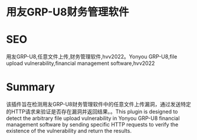 # 用友GRP-U8财务管理软件
# SEO
用友GRP-U8,任意文件上传,财务管理软件,hvv2022。Yonyou GRP-U8,file upload vulnerability,financial management software,hvv2022
# Summary
该插件旨在检测用友GRP-U8财务管理软件中的任意文件上传漏洞，通过发送特定的HTTP请求来验证是否存在漏洞并返回结果。。This plugin is designed to detect the arbitrary file upload vulnerability in Yonyou GRP-U8 financial management software by sending specific HTTP requests to verify the existence of the vulnerability and return the results.
